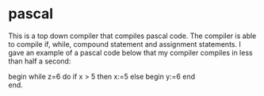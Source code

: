 # pascal
This is a top down compiler that compiles pascal code. The compiler is able to compile if, while, compound statement and assignment statements.
I gave an example of a pascal code below that my compiler compiles in less than half a second:

begin
    while z=6 do
       if x > 5 then
          x:=5
       else
           begin
          	y:=6
            end   
end.
